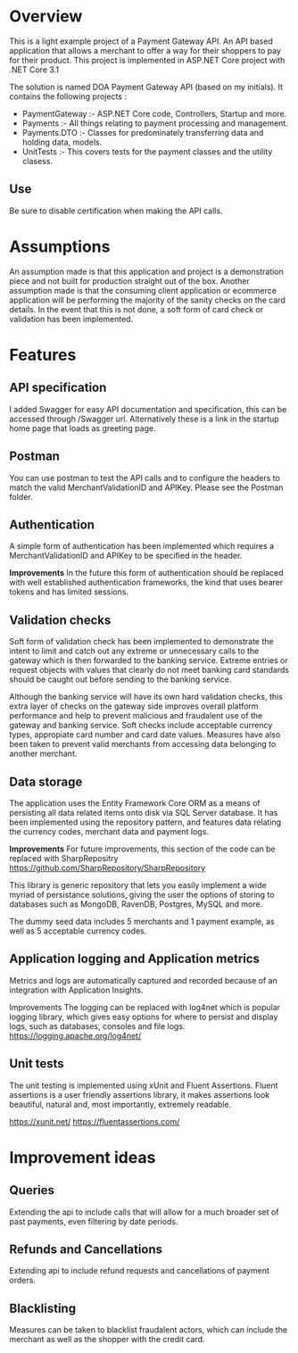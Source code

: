 # Overview
This is a light example project of a Payment Gateway API. 
An API based application that allows a merchant to offer a way for their shoppers to pay for their product.
This project is implemented in ASP.NET Core project with .NET Core 3.1

The solution is named DOA Payment Gateway API (based on my initials).
It contains the following projects :
* PaymentGateway :- ASP.NET Core code, Controllers, Startup and more.
* Payments :- All things relating to payment processing and management.
* Payments.DTO :- Classes for predominately transferring data and holding data, models.
* UnitTests :- This covers tests for the payment classes and the utility clasess.


## Use 

Be sure to disable certification when making the API calls.

# Assumptions

An assumption made is that this application and project is a demonstration piece and not built for production straight out of the box. Another assumption made is that the consuming client application or ecommerce application will be performing the majority of the sanity checks on the card details. In the event that this is not done, a soft form of card check or validation has been implemented.


# Features

## API specification

I added Swagger for easy API documentation and specification, this can be accessed through /Swagger url.
Alternatively these is a link in the startup home page that loads as greeting page.


## Postman 
You can use postman to test the API calls and to configure the headers to match the valid MerchantValidationID and APIKey.
Please see the Postman folder.

## Authentication

A simple form of authentication has been implemented which requires a MerchantValidationID and APIKey to be specified in the header.

**Improvements**
In the future this form of authentication should be replaced with well established authentication frameworks, the kind that uses bearer tokens and has limited sessions.


## Validation checks
Soft form of validation check has been implemented to demonstrate the intent to limit and catch out any extreme or unnecessary calls to the gateway which is then forwarded to the banking service.
Extreme entries or request objects with values that clearly do not meet banking card standards should be caught out before sending to the banking service.

Although the banking service will have its own hard validation checks, this extra layer of checks on the gateway side improves overall platform performance and help to prevent malicious and fraudalent use of the gateway and banking service. 
Soft checks include acceptable currency types, appropiate card number and card date values.
Measures have also been taken to prevent valid merchants from accessing data belonging to another merchant.


## Data storage 

The application uses the Entity Framework Core ORM as a means of persisting all data related items onto disk via SQL Server database.
It has been implemented using the repository pattern, and features data relating the currency codes, merchant data and payment logs.

**Improvements**
For future improvements, this section of the code can be replaced with SharpRepositry 
https://github.com/SharpRepository/SharpRepository

This library is generic repository that lets you easily implement a wide myriad of persistance solutions, giving the user the options of storing to databases such as MongoDB, RavenDB, Postgres, MySQL and more.

The dummy seed data includes 5 merchants and 1 payment example, as well as 5 acceptable currency codes.


## Application logging and Application metrics

Metrics and logs are automatically captured and recorded because of an integration with Application Insights.

Improvements
The logging can be replaced with log4net which is popular logging library, which gives easy options for where to persist and display logs, such as databases, consoles and file logs.
https://logging.apache.org/log4net/

## Unit tests
The unit testing is implemented using xUnit and Fluent Assertions.
Fluent assertions is a user friendly assertions library, it makes assertions look beautiful, natural and, most importantly, extremely readable.

https://xunit.net/
https://fluentassertions.com/



# Improvement ideas

## Queries
Extending the api to include calls that will allow for a much broader set of past payments, even filtering by date periods.

## Refunds and Cancellations 
Extending api to include refund requests and cancellations of payment orders.

## Blacklisting
Measures can be taken to blacklist fraudalent actors, which can include the merchant as well as the shopper with the credit card.





